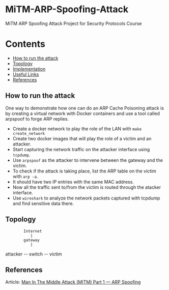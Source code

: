 # MiTM-ARP-Spoofing-Attack
MiTM ARP Spoofing Attack Project for Security Protocols Course

# Contents
- [How to run the attack](#how-to-run-the-attack)
- [Topology](#topology)
- [Implementation](#implementation)
- [Useful Links](#useful-links)
- [References](#references)

## How to run the attack
One way to demonstrate how one can do an ARP Cache Poisoning attack is
by creating a virtual network with Docker containers and use a tool called
arpspoof to forge ARP replies.

- Create a docker network to play the role of the LAN with `make create_network`
- Create two docker images that will play the role of a victim and an attacker.
- Start capturing the network traffic on the attacker interface using `tcpdump`.
- Use `arpspoof` as the attacker to intervene between the gateway and the victim.
- To check if the attack is taking place, list the ARP table on  the victim with `arp -a`. 
- It should have two IP entries with the same MAC address.
- Now all the traffic sent to/from the victim is routed through the atacker interface.
- Use `wireshark` to analyze the network packets captured with tcpdump and find sensitive data there.

## Topology
            Internet  
               |
            gateway
               |
attacker -- switch -- victim


## References
Article: [Man In The Middle Attack (MITM) Part 1 — ARP Spoofing](https://levelup.gitconnected.com/man-in-the-middle-attack-part-1-arp-spoofing-6f5b174dec59)
